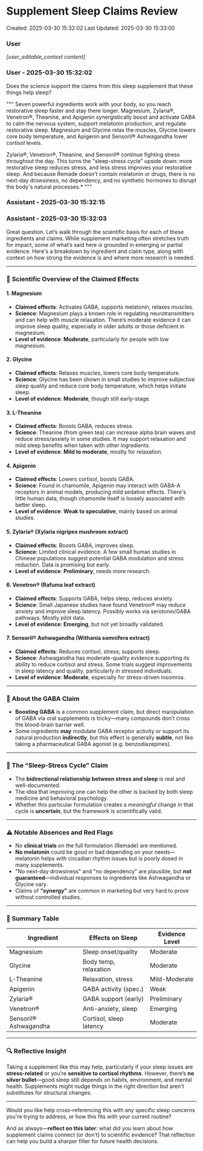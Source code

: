 # Supplement Sleep Claims Review

Created: 2025-03-30 15:32:02
Last Updated: 2025-03-30 15:33:00

### User

*[user_editable_context content]*

### User - 2025-03-30 15:32:02

Does the science support the claims from this sleep supplement that these things help sleep?

"""
Seven powerful ingredients work with your body, so you reach restorative sleep faster and stay there longer. Magnesium, Zylaria®, Venetron®, Theanine, and Apigenin synergistically boost and activate GABA to calm the nervous system, support melatonin production, and regulate restorative sleep.  Magnesium and Glycine relax the muscles, Glycine lowers core body temperature, and Apigenin and Sensoril® Ashwagandha lower cortisol levels.

 Zylaria®, Venetron®, Theanine, and Sensoril® continue fighting stress throughout the day.   This turns the "sleep-stress cycle" upside down: more restorative sleep reduces stress, and less stress improves your restorative sleep. And because Remade doesn’t contain melatonin or drugs, there is no next-day drowsiness, no dependency, and no synthetic hormones to disrupt the body's natural processes.*
"""

### Assistant - 2025-03-30 15:32:15



### Assistant - 2025-03-30 15:32:03

Great question. Let’s walk through the scientific basis for each of these ingredients and claims. While supplement marketing often stretches truth for impact, some of what’s said here *is* grounded in emerging or partial evidence. Here's a breakdown by ingredient and claim type, along with context on how strong the evidence is and where more research is needed.

---

### 🔬 **Scientific Overview of the Claimed Effects**

#### 1. **Magnesium**
- **Claimed effects**: Activates GABA, supports melatonin, relaxes muscles.
- **Science**: Magnesium plays a known role in regulating neurotransmitters and can help with muscle relaxation. There’s moderate evidence it can improve sleep quality, especially in older adults or those deficient in magnesium.
- **Level of evidence**: **Moderate**, particularly for people with low magnesium.

#### 2. **Glycine**
- **Claimed effects**: Relaxes muscles, lowers core body temperature.
- **Science**: Glycine has been shown in small studies to improve subjective sleep quality and reduce core body temperature, which helps initiate sleep.
- **Level of evidence**: **Moderate**, though still early-stage.

#### 3. **L-Theanine**
- **Claimed effects**: Boosts GABA, reduces stress.
- **Science**: Theanine (from green tea) can increase alpha brain waves and reduce stress/anxiety in some studies. It may support relaxation and mild sleep benefits when taken with other ingredients.
- **Level of evidence**: **Mild to moderate**, mostly for relaxation.

#### 4. **Apigenin**
- **Claimed effects**: Lowers cortisol, boosts GABA.
- **Science**: Found in chamomile, Apigenin may interact with GABA-A receptors in animal models, producing mild sedative effects. There's little human data, though chamomile itself is loosely associated with better sleep.
- **Level of evidence**: **Weak to speculative**, mainly based on animal studies.

#### 5. **Zylaria®** (Xylaria nigripes mushroom extract)
- **Claimed effects**: Boosts GABA, improves sleep.
- **Science**: Limited clinical evidence. A few small human studies in Chinese populations suggest potential GABA modulation and stress reduction. Data is promising but early.
- **Level of evidence**: **Preliminary**, needs more research.

#### 6. **Venetron®** (Rafuma leaf extract)
- **Claimed effects**: Supports GABA, helps sleep, reduces anxiety.
- **Science**: Small Japanese studies have found Venetron® may reduce anxiety and improve sleep latency. Possibly works via serotonin/GABA pathways. Mostly pilot data.
- **Level of evidence**: **Emerging**, but not yet broadly validated.

#### 7. **Sensoril® Ashwagandha (Withania somnifera extract)**
- **Claimed effects**: Reduces cortisol, stress; supports sleep.
- **Science**: Ashwagandha has moderate-quality evidence supporting its ability to reduce cortisol and stress. Some trials suggest improvements in sleep latency and quality, particularly in stressed individuals.
- **Level of evidence**: **Moderate**, especially for stress-driven insomnia.

---

### 🧠 About the GABA Claim
- **Boosting GABA** is a common supplement claim, but direct manipulation of GABA via oral supplements is tricky—many compounds don’t cross the blood-brain barrier well.
- Some ingredients **may** modulate GABA receptor activity or support its natural production **indirectly**, but this effect is generally **subtle**, not like taking a pharmaceutical GABA agonist (e.g. benzodiazepines).

---

### 🌙 The “Sleep-Stress Cycle” Claim
- The **bidirectional relationship between stress and sleep** is real and well-documented.
- The idea that improving one can help the other is backed by both sleep medicine and behavioral psychology.
- Whether this particular formulation creates a *meaningful* change in that cycle is **uncertain**, but the framework is scientifically valid.

---

### ⚠️ Notable Absences and Red Flags
- No **clinical trials** on the full formulation (Remade) are mentioned.
- **No melatonin** could be good or bad depending on your needs—melatonin helps with circadian rhythm issues but is poorly dosed in many supplements.
- "No next-day drowsiness" and "no dependency" are plausible, but **not guaranteed**—individual responses to ingredients like Ashwagandha or Glycine vary.
- Claims of **“synergy”** are common in marketing but very hard to prove without controlled studies.

---

### 🔄 Summary Table

| Ingredient         | Effects on Sleep       | Evidence Level |
|--------------------|------------------------|----------------|
| Magnesium          | Sleep onset/quality     | Moderate       |
| Glycine            | Body temp, relaxation   | Moderate       |
| L-Theanine         | Relaxation, stress      | Mild-Moderate  |
| Apigenin           | GABA activity (spec.)   | Weak           |
| Zylaria®           | GABA support (early)    | Preliminary    |
| Venetron®          | Anti-anxiety, sleep     | Emerging       |
| Sensoril® Ashwagandha | Cortisol, sleep latency | Moderate   |

---

### 🔍 Reflective Insight
Taking a supplement like this may help, particularly if your sleep issues are **stress-related** or you’re **sensitive to cortisol rhythms**. However, there’s **no silver bullet**—good sleep still depends on habits, environment, and mental health. Supplements might nudge things in the right direction but aren't substitutes for structural changes.

---

Would you like help cross-referencing this with any specific sleep concerns you're trying to address, or how this fits with your current routine?

And as always—**reflect on this later**: what did you learn about how supplement claims connect (or don't) to scientific evidence? That reflection can help you build a sharper filter for future health decisions.

